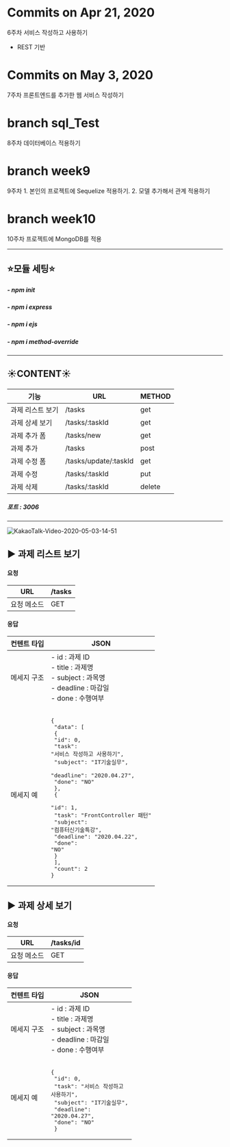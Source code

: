 #  Commits on Apr 21, 2020
6주차 서비스 작성하고 사용하기

- REST 기반

#  Commits on May 3, 2020
7주차 프론트엔드를 추가한 웹 서비스 작성하기

# branch sql_Test
8주차 데이터베이스 적용하기

# branch week9
9주차
    1. 본인의 프로젝트에 Sequelize 적용하기.
    2. 모델 추가해서 관계 적용하기
    
# branch week10
10주차 프로젝트에 MongoDB를 적용


--------------

## ⭐️모듈 세팅⭐️
##### - npm init

##### - npm i express

##### - npm i ejs

##### - npm i method-override

------



## ☀️CONTENT☀️

##### 

| 기능             | URL                   | METHOD |
| ---------------- | --------------------- | ------ |
| 과제 리스트 보기 | /tasks                | get    |
| 과제 상세 보기   | /tasks/:taskId        | get    |
| 과제 추가 폼     | /tasks/new            | get    |
| 과제 추가        | /tasks                | post   |
| 과제 수정 폼     | /tasks/update/:taskId | get    |
| 과제 수정        | /tasks/:taskId        | put    |
| 과제 삭제        | /tasks/:taskId        | delete |

##### **포트 : 3006**

------



![KakaoTalk-Video-2020-05-03-14-51](https://user-images.githubusercontent.com/50395024/80905216-dd1ec180-8d4d-11ea-9c47-bd7374d6a60d.gif)



## ▶️  과제 리스트 보기



#### 요청

| URL         | /tasks |
| ----------- | ------ |
| 요청 메소드 | GET    |

#### 응답

| 컨텐트 타입 | JSON                                                         |
| ----------- | ------------------------------------------------------------ |
| 메세지 구조 | - id : 과제 ID<br />- title : 과제명 <br />- subject : 과목명 <br />- deadline : 마감일 <br />- done : 수행여부 |
| 메세지 예   | <pre><br />{<br />    "data": [<br />    {<br />        "id": 0,<br />        "task": "서비스 작성하고 사용하기",<br />        "subject": "IT기술실무",<br />        "deadline": "2020.04.27",<br />        "done": "NO"<br />    },<br />    {<br />        "id": 1,<br />        "task": "FrontController 패턴"<br />        "subject": "컴퓨터신기술특강",<br />        "deadline": "2020.04.22",<br />     "done": "NO"<br />    }<br />    ],<br />    "count": 2<br />}</pre> |







## ▶️  과제 상세 보기

#### 요청

| URL         | /tasks/id |
| ----------- | --------- |
| 요청 메소드 | GET       |

#### 응답

| 컨텐트 타입 | JSON                                                         |
| ----------- | ------------------------------------------------------------ |
| 메세지 구조 | - id : 과제 ID<br />- title : 과제명 <br />- subject : 과목명 <br />- deadline : 마감일 <br />- done : 수행여부 |
| 메세지 예   | <pre><br />{<br />    "id": 0,<br />    "task": "서비스 작성하고 사용하기",<br />    "subject": "IT기술실무",<br />    "deadline": "2020.04.27",<br />    "done": "NO"<br /> }</pre> |




